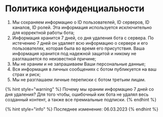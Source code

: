 # Политика конфиденциальности

1. Мы сохраняем информацию о ID пользователей, ID серверов, ID каналов, ID ролей. Эта информация используется исключительно для корректной работы бота;
2. Информация хранится 7 дней, со дня удаления бота с сервера. По истечению 7 дней он удаляет всю информацию о сервере и его пользователях, которая была во время его присутствия. Ваша информация хранится под надежной защитой и никому не разглашается по неизвестной причине;
3. Мы не храним и не запрашиваем Ваши персональные данные;
4. Вся информация в личных сообщениях с ботом публикуется на ваш страх и риск;
5. Мы не разглашаем личные переписки с ботом третьим лицам.

{% hint style="warning" %}
Почему мы храним информацию 7 дней со дня удаления? Для того чтобы, ошибочный кик бота не удалял весь созданный контент, а также все премиальные подписки.
{% endhint %}

{% hint style="info" %}
Последнее изменение: 06.03.2023
{% endhint %}
